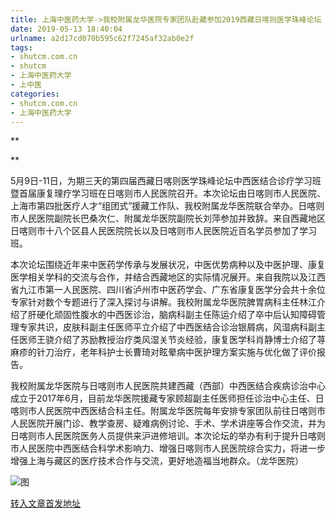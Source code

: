 ```yaml
---
title: 上海中医药大学->我校附属龙华医院专家团队赴藏参加2019西藏日喀则医学珠峰论坛 | shutcm.com.cn
date: 2019-05-13 18:40:04
urlname: a2d17cd070b595c62f7245af32ab0e2f
tags: 
- shutcm.com.cn
- shutcm
- 上海中医药大学
- 上中医
categories:
- shutcm.com.cn
- 上海中医药大学
---
```



**

**

5月9日-11日，为期三天的第四届西藏日喀则医学珠峰论坛中西医结合诊疗学习班暨首届康复理疗学习班在日喀则市人民医院召开。本次论坛由日喀则市人民医院、上海市第四批医疗人才“组团式”援藏工作队、我校附属龙华医院联合举办。日喀则市人民医院副院长巴桑次仁、附属龙华医院副院长刘萍参加并致辞。来自西藏地区日喀则市十八个区县人民医院院长以及日喀则市人民医院近百名学员参加了学习班。

本次论坛围绕近年来中医药学传承与发展状况，中医优势病种以及中医护理、康复医学相关学科的交流与合作，并结合西藏地区的实际情况展开。来自我院以及江西省九江市第一人民医院、四川省泸州市中医药学会、广东省康复医学分会共十余位专家针对数个专题进行了深入探讨与讲解。我校附属龙华医院脾胃病科主任林江介绍了肝硬化顽固性腹水的中西医诊治，脑病科副主任陈运介绍了卒中后认知障碍管理专家共识，皮肤科副主任医师平立介绍了中西医结合诊治银屑病，风湿病科副主任医师王骁介绍了苏励教授治疗类风湿关节炎经验，康复医学科肖静博士介绍了荨麻疹的针刀治疗，老年科护士长曹琦对眩晕病中医护理方案实施与优化做了评价报告。

我校附属龙华医院与日喀则市人民医院共建西藏（西部）中西医结合疾病诊治中心成立于2017年6月，目前龙华医院援藏专家顾超副主任医师担任诊治中心主任、日喀则市人民医院中西医结合科主任。附属龙华医院每年安排专家团队前往日喀则市人民医院开展门诊、教学查房、疑难病例讨论、手术、学术讲座等合作交流，并为日喀则市人民医院医务人员提供来沪进修培训。本次论坛的举办有利于提升日喀则市人民医院中西医结合科学术影响力、增强日喀则市人民医院综合实力，将进一步增强上海与藏区的医疗技术合作与交流，更好地造福当地群众。（龙华医院）



![图](http://www.shutcm.edu.cn/_upload/article/images/bc/e8/36a4db2d421eb71eff131c43a0cf/b36f5dda-e481-4729-8669-92d2d81e3e1c.jpg)

[转入文章首发地址](http://www.shutcm.edu.cn/2019/0513/c973a104255/page.htm)